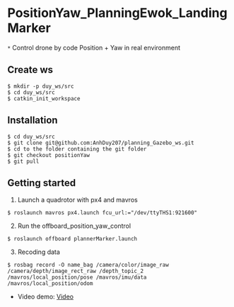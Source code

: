 # PositionYaw_PlanningEwok_LandingMarker
`*` Control drone by code Position + Yaw in real environment<br>

## Create ws
```
$ mkdir -p duy_ws/src
$ cd duy_ws/src
$ catkin_init_workspace
```

## Installation
```
$ cd duy_ws/src
$ git clone git@github.com:AnhDuy207/planning_Gazebo_ws.git
$ cd to the folder containing the git folder
$ git checkout positionYaw
$ git pull
```

## Getting started
1. Launch a quadrotor with px4 and mavros 
```
$ roslaunch mavros px4.launch fcu_url:="/dev/ttyTHS1:921600"
```
2. Run the offboard_position_yaw_control
```
$ roslaunch offboard plannerMarker.launch
```
3. Recoding data
```
$ rosbag record -O name_bag /camera/color/image_raw /camera/depth/image_rect_raw /depth_topic_2 /mavros/local_position/pose /mavros/imu/data /mavros/local_position/odom
```
* Video demo: [Video](https://husteduvn-my.sharepoint.com/:v:/g/personal/quang_nguyenanh_hust_edu_vn/ESR3Qivc1TxBvH5o7vi7_8MBmjZ3Hbdy8ZbDBY1d8joO9A?e=lsLx1c)
